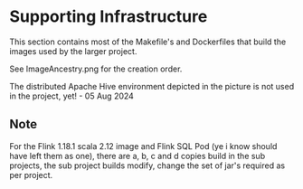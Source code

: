 # Supporting Infrastructure

This section contains most of the Makefile's and Dockerfiles that build the images used by the larger project.

See ImageAncestry.png for the creation order.

The distributed Apache Hive environment depicted in the picture is not used in the project, yet! - 05 Aug 2024

## Note

For the Flink 1.18.1 scala 2.12 image and Flink SQL Pod (ye i know should have left them as one), there are a, b, c and d copies build in the sub projects, the sub project builds modify, change the set of jar's required as per project.
